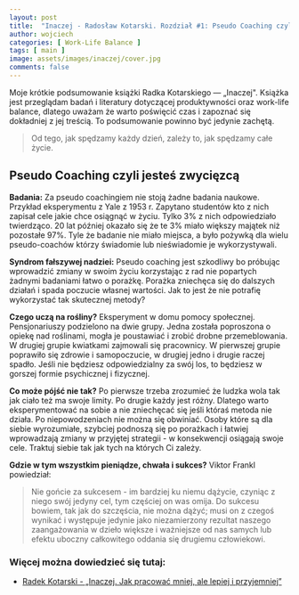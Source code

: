 ```yaml
---
layout: post
title:  "Inaczej - Radosław Kotarski. Rozdział #1: Pseudo Coaching czyli jesteś zwycięzcą"
author: wojciech
categories: [ Work-Life Balance ]
tags: [ main ]
image: assets/images/inaczej/cover.jpg
comments: false
---
```

Moje krótkie podsumowanie książki Radka Kotarskiego — „Inaczej". Książka jest przeglądam badań i literatury dotyczącej
produktywności oraz work-life balance, dlatego uważam że warto poświęcić czas i zapoznać się dokładniej z jej treścią.
To podsumowanie powinno być jedynie zachętą.

> Od tego, jak spędzamy każdy dzień, zależy to, jak spędzamy całe życie.

## Pseudo Coaching czyli jesteś zwycięzcą

**Badania:** Za pseudo coachingiem nie stoją żadne badania naukowe. Przykład eksperymentu z Yale z 1953 r. Zapytano
studentów kto z nich zapisał cele jakie chce osiągnąć w życiu. Tylko 3% z nich odpowiedziało twierdząco. 20 lat później
okazało się że te 3% miało większy majątek niż pozostałe 97%. Tyle że badanie nie miało miejsca, a było pożywką dla
wielu pseudo-coachów którzy świadomie lub nieświadomie je wykorzystywali.

**Syndrom fałszywej nadziei:** Pseudo coaching jest szkodliwy bo próbując wprowadzić zmiany w swoim życiu korzystając z
rad
nie popartych żadnymi badaniami łatwo o porażkę. Porażka zniechęca się do dalszych działań i spada poczucie własnej
wartości. Jak to jest że nie potrafię wykorzystać tak skutecznej metody?

**Czego uczą na rośliny?** Eksperyment w domu pomocy społecznej. Pensjonariuszy podzielono na dwie grupy. Jedna została
poproszona o opiekę nad roślinami, mogła je poustawiać i zrobić drobne przemeblowania. W drugiej grupie kwiatkami
zajmowali się pracownicy. W pierwszej grupie poprawiło się zdrowie i samopoczucie, w drugiej jedno i drugie raczej
spadło. Jeśli nie będziesz odpowiedzialny za swój los, to będziesz w gorszej formie psychicznej i fizycznej.

**Co może pójść nie tak?** Po pierwsze trzeba zrozumieć że ludzka wola tak jak ciało też ma swoje limity. Po drugie
każdy
jest różny. Dlatego warto eksperymentować na sobie a nie zniechęcać się jeśli któraś metoda nie działa. Po
niepowodzeniach nie można się obwiniać. Osoby które są dla siebie wyrozumiałe, szybciej podnoszą się po porażkach i
łatwiej wprowadzają zmiany w przyjętej strategii - w konsekwencji osiągają swoje cele. Traktuj siebie tak jak tych na
których Ci zależy.

**Gdzie w tym wszystkim pieniądze, chwała i sukces?** Viktor Frankl powiedział:
> Nie gońcie za sukcesem - im bardziej ku
> niemu dążycie, czyniąc z niego swój jedyny cel, tym częściej on was omija. Do sukcesu bowiem, tak jak do szczęścia,
> nie
> można dążyć; musi on z czegoś wynikać i występuje jedynie jako niezamierzony rezultat naszego zaangażowania w dzieło
> większe i ważniejsze od nas samych lub efektu uboczny całkowitego oddania się drugiemu człowiekowi.

### Więcej można dowiedzieć się tutaj:

- [Radek Kotarski - „Inaczej. Jak pracować mniej, ale lepiej i przyjemniej”](https://altenberg.pl/inaczej-radek-kotarski/)






